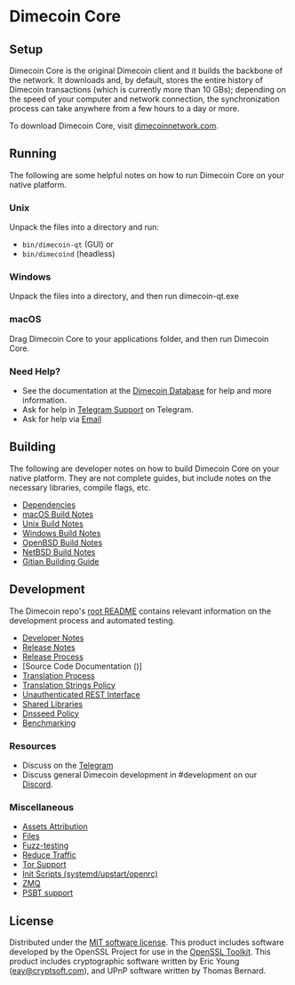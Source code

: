 Dimecoin Core
=============

Setup
---------------------
Dimecoin Core is the original Dimecoin client and it builds the backbone of the network. It downloads and, by default, stores the entire history of Dimecoin transactions (which is currently more than 10 GBs); depending on the speed of your computer and network connection, the synchronization process can take anywhere from a few hours to a day or more.

To download Dimecoin Core, visit [dimecoinnetwork.com](https://dimecoinnetwork.com/).

Running
---------------------
The following are some helpful notes on how to run Dimecoin Core on your native platform.

### Unix

Unpack the files into a directory and run:

- `bin/dimecoin-qt` (GUI) or
- `bin/dimecoind` (headless)

### Windows

Unpack the files into a directory, and then run dimecoin-qt.exe

### macOS

Drag Dimecoin Core to your applications folder, and then run Dimecoin Core.

### Need Help?

* See the documentation at the [Dimecoin Database](https://dimecoinnetwork.com/docs)
for help and more information.
* Ask for help in [Telegram Support](http://t.me/dimeofficialsupport) on Telegram.
* Ask for help via [Email](mailto:support@dimecoinnetwork.com)

Building
---------------------
The following are developer notes on how to build Dimecoin Core on your native platform. They are not complete guides, but include notes on the necessary libraries, compile flags, etc.

- [Dependencies](dependencies.md)
- [macOS Build Notes](build-osx.md)
- [Unix Build Notes](build-unix.md)
- [Windows Build Notes](build-windows.md)
- [OpenBSD Build Notes](build-openbsd.md)
- [NetBSD Build Notes](build-netbsd.md)
- [Gitian Building Guide](gitian-building.md)

Development
---------------------
The Dimecoin repo's [root README](/README.md) contains relevant information on the development process and automated testing.

- [Developer Notes](developer-notes.md)
- [Release Notes](release-notes-2.2.0.0.md)
- [Release Process](release-process.md)
- [Source Code Documentation ()]
- [Translation Process](translation_process.md)
- [Translation Strings Policy](translation_strings_policy.md)
- [Unauthenticated REST Interface](REST-interface.md)
- [Shared Libraries](shared-libraries.md)
- [Dnsseed Policy](dnsseed-policy.md)
- [Benchmarking](benchmarking.md)

### Resources
* Discuss on the [Telegram](t.me/dimecoinofficialpublic)
* Discuss general Dimecoin development in #development on our [Discord](https://discord.gg/JqcKF4v). 

### Miscellaneous
- [Assets Attribution](assets-attribution.md)
- [Files](files.md)
- [Fuzz-testing](fuzzing.md)
- [Reduce Traffic](reduce-traffic.md)
- [Tor Support](tor.md)
- [Init Scripts (systemd/upstart/openrc)](init.md)
- [ZMQ](zmq.md)
- [PSBT support](psbt.md)

License
---------------------
Distributed under the [MIT software license](/COPYING).
This product includes software developed by the OpenSSL Project for use in the [OpenSSL Toolkit](https://www.openssl.org/). This product includes
cryptographic software written by Eric Young ([eay@cryptsoft.com](mailto:eay@cryptsoft.com)), and UPnP software written by Thomas Bernard.
